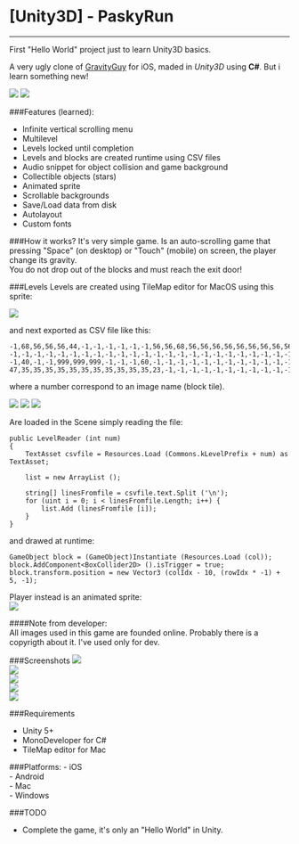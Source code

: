 # [Unity3D] - PaskyRun
---


First "Hello World" project just to learn Unity3D basics.  

A very ugly clone of [GravityGuy](https://itunes.apple.com/it/app/gravity-guy/id398348506?mt=8) for iOS, maded in *Unity3D* using **C#**. But i learn something new! 

![](http://beanalby.net/blog/wp-content/uploads/2013/03/unityIcon.png)
![](http://static.miniclipcdn.com/content/images/smartphone/icons/homepage_small/gravity-guy.png)

###Features (learned):
- Infinite vertical scrolling menu  
- Multilevel  
- Levels locked until completion  
- Levels and blocks are created runtime using CSV files  
- Audio snippet for object collision and game background
- Collectible objects (stars)
- Animated sprite
- Scrollable backgrounds
- Save/Load data from disk
- Autolayout
- Custom fonts

###How it works?
It's very simple game. Is an auto-scrolling game that pressing "Space" (on desktop) or "Touch" (mobile) on screen, the player change its gravity.  
You do not drop out of the blocks and must reach the exit door!

###Levels
Levels are created using TileMap editor for MacOS using this sprite:  

![](Assets/Resources/Levels/platform.png)

and next exported as CSV file like this:  

	-1,68,56,56,56,44,-1,-1,-1,-1,-1,-1,56,56,68,56,56,56,56,56,56,56,56,56,56,56,56,56,-1,-1,-1,-1,-1,-1,-1,56,56,56,68,56,56,56,56,56,56,56,56,56,56,56,56,-1,-1,-1,-1,-1,-1,-1,-1,-1,-1,-1,-1,-1,-1,-1,-1,-1,-1,-1,-1,-1,56,56,56,56,56,56,56,56,56,56,56,56,56,56,56,56,56,56,56,56,56,56,56,56,56,56,56,44
	-1,-1,-1,-1,-1,-1,-1,-1,-1,-1,-1,-1,-1,-1,-1,-1,-1,-1,-1,-1,-1,-1,-1,-1,-1,-1,-1,-1,-1,-1,-1,-1,-1,-1,-1,-1,-1,-1,-1,-1,-1,-1,-1,-1,-1,-1,-1,-1,-1,-1,-1,-1,-1,-1,-1,-1,-1,-1,47,35,35,35,35,35,35,35,23,-1,-1,-1,-1,-1,-1,-1,-1,-1,-1,-1,-1,-1,-1,31,-1,-1,-1,-1,-1,-1,-1,-1,-1,-1,-1,-1,-1,-1,-1,-1,-1,149
	-1,40,-1,-1,999,999,999,-1,-1,-1,60,-1,-1,-1,-1,-1,-1,-1,-1,-1,-1,-1,-1,-1,-1,-1,999,999,999,-1,-1,-1,-1,-1,60,-1,999,-1,-1,-1,-1,-1,999,32,20,152,152,152,151,8,999,-1,-1,-1,999,999,999,-1,-1,-1,-1,-1,-1,-1,-1,-1,-1,-1,-1,-1,60,-1,999,-1,-1,-1,-1,-1,-1,-1,-1,31,-1,-1,60,-1,-1,-1,-1,-1,-1,-1,-1,40,-1,999,-1,-1,81,149
	47,35,35,35,35,35,35,35,35,35,35,35,23,-1,-1,-1,-1,-1,-1,-1,-1,-1,-1,-1,-1,47,35,35,35,35,35,35,35,35,35,35,23,-1,-1,-1,-1,116,103,20,152,152,152,152,152,151,103,92,-1,35,35,35,35,35,35,35,35,35,35,35,35,35,35,35,35,35,35,35,23,-1,-1,-1,-1,-1,-1,-1,47,35,35,35,35,35,23,-1,-1,-1,-1,-1,47,35,35,35,35,35,35,23
	
where a number correspond to an image name (block tile).  

![](Assets/Images/Blocks/60.png) ![](Assets/Images/star.png) ![](Assets/Images/Blocks/92.png)

Are loaded in the Scene simply reading the file:

	public LevelReader (int num)
	{
		TextAsset csvfile = Resources.Load (Commons.kLevelPrefix + num) as TextAsset;

		list = new ArrayList ();

		string[] linesFromfile = csvfile.text.Split ('\n');
		for (uint i = 0; i < linesFromfile.Length; i++) {
			list.Add (linesFromfile [i]);
		}
	}

and drawed at runtime:

	GameObject block = (GameObject)Instantiate (Resources.Load (col));
	block.AddComponent<BoxCollider2D> ().isTrigger = true;
	block.transform.position = new Vector3 (colIdx - 10, (rowIdx * -1) + 5, -1);

Player instead is an animated sprite:  
![](Assets/Images/Sprites/playerSpritesheet.png.d46a7870e808f6cc599eac1e802a3dd8.png)

####Note from developer:  
All images used in this game are founded online. Probably there is a copyrigth about it. I've used only for dev.

###Screenshots
![](A.png)  
![](B.png)  
![](C.png)  
![](D.png)  
![](E.png)  

###Requirements

- Unity 5+
- MonoDeveloper for C#
- TileMap editor for Mac

###Platforms:
	- iOS  
	- Android  
 	- Mac  
 	- Windows

###TODO
- Complete the game, it's only an "Hello World" in Unity.


